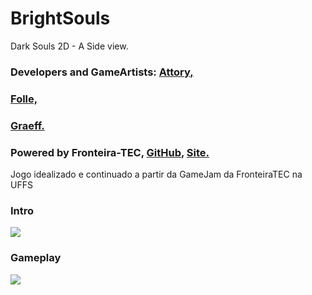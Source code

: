 # BrightSouls
Dark Souls  2D - A Side view.

### Developers and GameArtists: [Attory, ](https://github.com/DouglasKosvoski)  
###                             [Folle, ](https://github.com/edo-folle)  
###                             [Graeff.](https://github.com/GuilhermeGraeff)  

### Powered by Fronteira-TEC,  [GitHub,](https://github.com/FronteiraTec) [ Site.](http://fronteiratec.com) 

Jogo idealizado e continuado a partir da GameJam da FronteiraTEC na UFFS

### Intro
   ![](https://github.com/DouglasKosvoski/BrightSouls/blob/master/screenshots/intro.png)

### Gameplay
   ![](https://github.com/DouglasKosvoski/BrightSouls/blob/master/screenshots/gm1.png)
